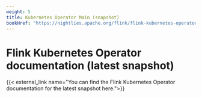 ```yaml
---
weight: 5
title: Kubernetes Operator Main (snapshot)
bookHref: "https://nightlies.apache.org/flink/flink-kubernetes-operator-docs-main"
---
```

<!--
Licensed to the Apache Software Foundation (ASF) under one
or more contributor license agreements.  See the NOTICE file
distributed with this work for additional information
regarding copyright ownership.  The ASF licenses this file
to you under the Apache License, Version 2.0 (the
"License"); you may not use this file except in compliance
with the License.  You may obtain a copy of the License at

  http://www.apache.org/licenses/LICENSE-2.0

Unless required by applicable law or agreed to in writing,
software distributed under the License is distributed on an
"AS IS" BASIS, WITHOUT WARRANTIES OR CONDITIONS OF ANY
KIND, either express or implied.  See the License for the
specific language governing permissions and limitations
under the License.
-->

# Flink Kubernetes Operator documentation (latest snapshot)

{{< external_link name="You can find the Flink Kubernetes Operator documentation for the latest snapshot here.">}}